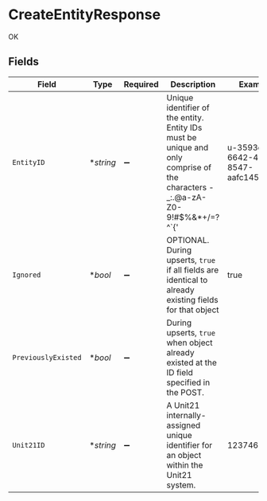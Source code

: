 # CreateEntityResponse

OK


## Fields

| Field                                                                                                                       | Type                                                                                                                        | Required                                                                                                                    | Description                                                                                                                 | Example                                                                                                                     |
| --------------------------------------------------------------------------------------------------------------------------- | --------------------------------------------------------------------------------------------------------------------------- | --------------------------------------------------------------------------------------------------------------------------- | --------------------------------------------------------------------------------------------------------------------------- | --------------------------------------------------------------------------------------------------------------------------- |
| `EntityID`                                                                                                                  | **string*                                                                                                                   | :heavy_minus_sign:                                                                                                          | Unique identifier of the entity. Entity IDs must be unique and only comprise of the characters -_:.@a-zA-Z0-9!#$%&*+/=?^`{' | u-3593dece-6642-4cdc-8547-aafc1454e0a0                                                                                      |
| `Ignored`                                                                                                                   | **bool*                                                                                                                     | :heavy_minus_sign:                                                                                                          | OPTIONAL. During upserts, `true` if all fields are identical to already existing fields for that object                     | true                                                                                                                        |
| `PreviouslyExisted`                                                                                                         | **bool*                                                                                                                     | :heavy_minus_sign:                                                                                                          | During upserts, `true` when object already existed at the ID field specified in the POST.                                   |                                                                                                                             |
| `Unit21ID`                                                                                                                  | **string*                                                                                                                   | :heavy_minus_sign:                                                                                                          | A Unit21 internally-assigned unique identifier for an object within the Unit21 system.                                      | 1237466                                                                                                                     |